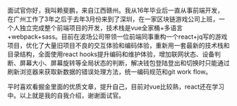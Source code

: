 面试官你好，我叫赖斐鹏，来自江西赣州。我从16年毕业后一直从事前端开发，在广州工作了3年之后于去年3月份来到了深圳，在一家区块链游戏公司上班，一个人独立完成整个前端项目的开发，技术栈是vue全家桶+多语言+webpack+sass。目前在波场公司带领一位前端同事重构一个react+jq写的游戏项目，优化了大量旧项目不良的交互体验和编码体验，重新用一套最新的技术栈和目录结构，全面使用react hooks提升编码和维护体验，增加联网状态、设备判断、屏幕大小、屏幕旋转等全局状态的判断，解决钱包登陆登出和切换时只能通过刷新浏览器来获取新数据的错误处理方法，统一编码规范和git work flow。

平时喜欢看掘金里面的优质文章，提升自己，目前对vue比较熟，react还在学习中。以上就是我的自我介绍，谢谢面试官。


